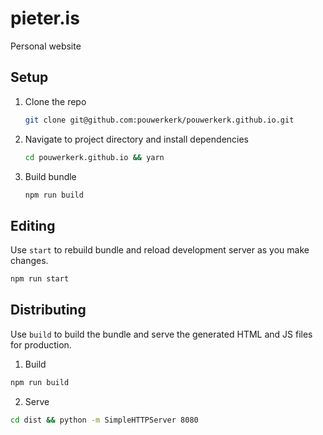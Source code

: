 # pieter.is

Personal website

## Setup

1. Clone the repo

    ```bash
    git clone git@github.com:pouwerkerk/pouwerkerk.github.io.git
    ```

2. Navigate to project directory and install dependencies

    ```bash
    cd pouwerkerk.github.io && yarn
    ```

3. Build bundle

    ```bash
    npm run build
    ```

## Editing

Use `start` to rebuild bundle and reload development server as you make changes.

```bash
npm run start
```

## Distributing

Use `build` to build the bundle and serve the generated HTML and JS files for production.

1. Build
```bash
npm run build
```

2. Serve
```bash
cd dist && python -m SimpleHTTPServer 8080
```

